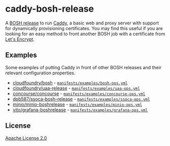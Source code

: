 # caddy-bosh-release

A [BOSH release](https://bosh.io/) to run [Caddy](https://caddyserver.com/), a basic web and proxy server with support for dynamically provisioning certificates. You may find this useful if you are looking for an easy method to front another BOSH job with a certificate from [Let's Encrypt](https://letsencrypt.org/).


## Examples

Some examples of putting Caddy in front of other BOSH releases and their relevant configuration properties.

 * [cloudfoundry/bosh](https://github.com/cloudfoundry/bosh) - [`manifests/examples/bosh-ops.yml`](manifests/examples/bosh-ops.yml)
 * [cloudfoundry/uaa-release](https://github.com/cloudfoundry/uaa-release) - [`manifests/examples/uaa-ops.yml`](manifests/examples/uaa-ops.yml)
 * [concourse/concourse](https://github.com/concourse/concourse) - [`manifests/examples/concourse-ops.yml`](manifests/examples/concourse-ops.yml)
 * [dpb587/ssoca-bosh-release](https://github.com/dpb587/ssoca-bosh-release) - [`manifests/examples/ssoca-ops.yml`](manifests/examples/ssoca-ops.yml)
 * [minio/minio-boshrelease](https://github.com/minio/minio-boshrelease) - [`manifests/examples/minio-ops.yml`](manifests/examples/minio-ops.yml)
 * [vito/grafana-boshrelease](https://github.com/vito/grafana-boshrelease) - [`manifests/examples/grafana-ops.yml`](manifests/examples/grafana-ops.yml)


## License

[Apache License 2.0](LICENSE)
